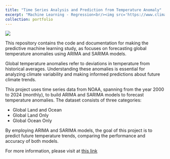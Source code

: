 ```yaml
---
title: "Time Series Analysis and Prediction from Temperature Anomaly"
excerpt: "Machine Learning - Regression<br/><img src='https://www.climate.gov/sites/default/files/2021-08/DatasetGallery_Global-Temperature-Anomalies-Graphing-Tool_thumb_16x9.jpg'>"
collection: portfolio
---
```


![](https://www.climate.gov/sites/default/files/2021-08/DatasetGallery_Global-Temperature-Anomalies-Graphing-Tool_thumb_16x9.jpg)

This repository contains the code and documentation for making the predictive machine learning study, as focuses on forecasting global temperature anomalies using ARIMA and SARIMA models.

Global temperature anomalies refer to deviations in temperature from historical averages. Understanding these anomalies is essential for analyzing climate variability and making informed predictions about future climate trends.

This project uses time series data from NOAA, spanning from the year 2000 to 2024 (monthly), to build ARIMA and SARIMA models to forecast temperature anomalies. The dataset consists of three categories:

* Global Land and Ocean
* Global Land Only
* Global Ocean Only

By employing ARIMA and SARIMA models, the goal of this project is to predict future temperature trends, comparing the performance and accuracy of both models.

For more information, please visit at [this link](https://github.com/chrnthnkmutt/TempAnomaly_SARIMA)
